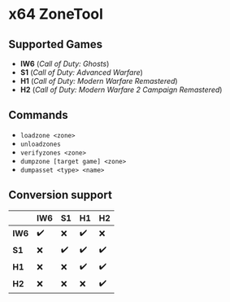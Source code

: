 # x64 ZoneTool

## Supported Games
* **IW6** (*Call of Duty: Ghosts*)
* **S1** (*Call of Duty: Advanced Warfare*)
* **H1** (*Call of Duty: Modern Warfare Remastered*)
* **H2** (*Call of Duty: Modern Warfare 2 Campaign Remastered*)

## Commands
* `loadzone <zone>`
* `unloadzones`
* `verifyzones <zone>`
* `dumpzone [target game] <zone>`
* `dumpasset <type> <name>`

## Conversion support

|| **IW6** | **S1** | **H1** | **H2** |
| --- | --- | --- | --- | --- |
| **IW6** | ✔️ | ❌ | ✔️ | ❌ |
| **S1** | ❌ | ✔️ | ✔️ | ✔️ |
| **H1** | ❌ | ❌ | ✔️ | ✔️ |
| **H2** | ❌ | ❌ | ❌ | ✔️ |
